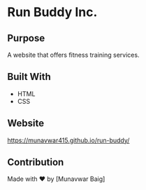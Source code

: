 # Run Buddy Inc.

## Purpose

A website that offers fitness training services.

## Built With

- HTML
- CSS

## Website

https://munavwar415.github.io/run-buddy/

## Contribution

Made with ❤️ by [Munavwar Baig]
